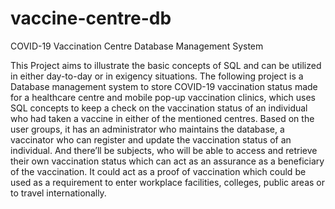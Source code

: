 # vaccine-centre-db
COVID-19 Vaccination Centre Database Management System

This Project aims to illustrate the basic concepts of SQL and can be utilized in either
day-to-day or in exigency situations. The following project is a Database
management system to store COVID-19 vaccination status made for a healthcare
centre and mobile pop-up vaccination clinics, which uses SQL concepts to keep a
check on the vaccination status of an individual who had taken a vaccine in either of
the mentioned centres. Based on the user groups, it has an administrator who
maintains the database, a vaccinator who can register and update the vaccination
status of an individual. And there’ll be subjects, who will be able to access and
retrieve their own vaccination status which can act as an assurance as a beneficiary
of the vaccination. It could act as a proof of vaccination which could be used as a
requirement to enter workplace facilities, colleges, public areas or to travel
internationally.
